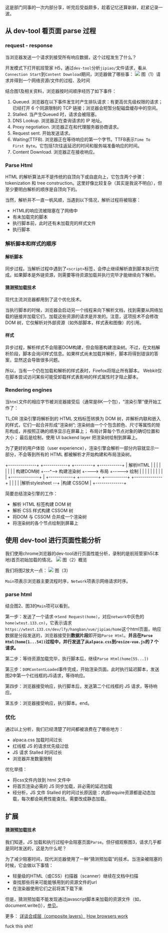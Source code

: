 这是部门同事的一次内部分享，听完后受益颇多，趁着记忆还算新鲜，赶紧记录一波。

## 从 dev-tool 看页面 parse 过程


### request - response
当浏览器发送一个请求到接受所有响应数据，这个过程发生了什么？

开发模式下打开航班管家 H5，通过`dev-tool`分析`jipiao/`文件请求，看从`Connection Start`到`Content Download`期间，浏览器做了哪些事：
![](https://images2018.cnblogs.com/blog/1085489/201804/1085489-20180409165448717-24368741.png)
图（1）请求并得到一个网络资源/文件的过程、及时间

结合图1及相关资料，浏览器按时间顺序经历了如下事件：
1. Queued. 浏览器在以下事件发生时产生排队请求：有更高优先级权限的请求；已经打开 6 个同源限制的 TCP 链接；浏览器会短暂分配磁盘缓存中的空间。
2. Stalled. 当产生Queued 时，请求会被阻塞。
3. DNS Lookup. 浏览器正在查询请求的 IP 地址。
4. Proxy negotiation. 浏览器正在和代理服务器协商请求。
5. Request sent. 开始发送请求。
6. Waiting(TTFB). 浏览器正在等待响应的第一个字节。TTFB表示`Time To First Byte`。它包括1次往返延迟的时间和服务端准备响应的时间。
7. Content Download. 浏览器正在接收响应。

### Parse Html
HTML 的解析算法并不是传统的自顶向下或自底向上，它包含两个步骤： tokenization 和 tree construction。这里好像比较复杂（其实是我说不明白），但至少要明白解析的顺序是自顶向下的。

当然，解析并不一直一帆风顺，当遇到以下情况，解析过程将被阻塞：
* HTML的响应流被阻塞在了网络中
* 有未加载完的脚本
* 执行脚本前，此时还有未加载完的样式文件
* 执行脚本

### 解析脚本和样式的顺序

#### 解析脚本
同步过程。当解析过程中遇到了`<script>`标签，会停止继续解析直到脚本执行完成。如果脚本是外链资源，则需要等待资源加载并执行完毕才能继续向下解析。

#### 猜测预加载技术
现代主流浏览器都用到了这个优化技术。

当执行脚本的时候，浏览器会启动另一个线程来向下解析文档，找到需要从网络加载的链接并加载它们，加载这些资源的请求是并发的。注意，这项技术不会修改 DOM 树，它仅解析对外部资源（如外部脚本，样式表和图像）的引用。

#### 样式
异步过程，解析样式不会阻塞DOM构建，但会阻塞构建渲染树。不过，在文档解析阶段，脚本会询问样式信息。如果样式尚未加载并解析，脚本将得到错误的答案，显然这会导致很多问题。

所以，当有一个仍在加载和解析的样式表时，Firefox将阻止所有脚本。 Webkit仅在脚本尝试访问某些可能受卸载样式表影响的样式属性时才阻止脚本。

### Rendering engines
当`html`文件的相应字节被浏览器接受后（通常是8K一个包），“渲染引擎”便开始工作了：

TL;DR
渲染引擎将解析到的 HTML 文档标签转换为 DOM 树，并解析内联和嵌入的样式，它们一起合并形成“渲染树”;
渲染树由一个个包含颜色、尺寸等属性的矩形构成，并按照正确的顺序显示在屏幕上；
布局计算每个节点对象的确切位置和大小；
最后是绘制，使用 UI backend layer 把渲染树绘制到屏幕上。

为了更好的用户体验（user experience），渲染引擎会解析一部分内容就显示一部分，不会等到所有的 HTML 都被解析才开始构建和布局渲染树。

+--------------+     +------------+    +---------+     +-----------+
| 解析HTML     |     |            |    |         |     |           |
| 构建DOM树    +---^--> 构建渲染树  +---->  布局    +----->  绘制     |
|              |  |  |            |    |         |     |           |
+--------------+  |  +------------+    +---------+     +-----------+
+--------------+  |
|              |  |
|解析stylesheet --+
|构建 CSSOM    |
+--------------+

简要总结渲染引擎的工作：
* 解析 HTML 标签构建 DOM 树
* 解析 CSS 样式构建 CSSOM 树
* 将DOM 与 CSSOM 合并成一个渲染树
* 将渲染树的各个节点绘制到屏幕上

## 使用 dev-tool 进行页面性能分析
我们使用chrome浏览器的dev-tool进行页面性能分析，录制的是航班管家h5(本地)首页初始加载的情况。
![](https://images2018.cnblogs.com/blog/1085489/201804/1085489-20180409112952869-8467908.png)
图（2）概览

我们将图2放大一点：
![](https://images2018.cnblogs.com/blog/1085489/201804/1085489-20180409094654722-123460611.png)
图（3）

`Main`项表示浏览器主要流程时序，`Network`项表示网络请求时序。

### parse html

结合图2、图3的`Main`项可以看到，

第一步：发送了一个请求->`Send Request(home)`，对应`network`中灰色的`home(wtest.133.cn)`，它表示请求`https://wtest.133.cn/dev/lfy/hangban/vue/jipiao/home`这个html页面，响应数据是分段发送的，浏览器接受到**数据片段**即开始`Parse Html`。**并且在`Parse Html(home[1...54])`过程中，并行发送了从`alpaca.css`到`resize-vue.js`的 7 个请求。**

第二步：等待资源加载完毕，执行脚本后，继续`Parse Html(home[55...])`

第三步：`DOMContentLoaded`事件完成，开始渲染页面。此时执行延迟脚本，发送图2中第一个红线框的JS请求，等待响应。

第四步：浏览器接受响应，执行脚本后，发送第二个红线框的 JS 请求，等待响应。

第五步：浏览器接受响应，执行脚本。end。

### 优化
通过以上分析，我们已经清楚了时间都被浪费在了哪些地方：
* alpaca.css 加载时间过长
* 红线框 JS 的请求优先级过低
* JS 请求 Stalled 时间过长
* 浏览器并发数量限制

优化举措：
* 将css文件内敛到 html 文件中
* 将首页渲染必需的 JS 同步加载，非必需的延迟加载
* 经分析，JS 文件 Stalled 的时间过长原因是：内部require资源都是动态加载，每次都会耗费性能查找。需要改成静态加载。


## 扩展

#### 猜测预加载技术

我们知道，JS 加载和执行过程中会阻塞页面`Parse`。但仔细观察图3，请求几乎都是同时发送的，这是为什么呢？

为了减少阻塞时间，现代浏览器使用了一种“猜测预加载”的技术。当渲染被阻塞的时候，它会做以下事情：

* 轻量级的HTML（或CSS）扫描器（scanner）继续在文档中扫描
* 查找那些将来可能能够用到的资源文件的url
* 在渲染器使用它们之前将其下载下来

但是，猜测预加载不能发现通过javascript脚本来加载的资源文件（如，document.write()），[参见](http://www.cnblogs.com/yuezk/archive/2013/01/11/2855698.html)。


更多：
[详谈合成层（composite layers）](https://juejin.im/entry/59dc9aedf265da43200232f9)
[How browsers work](http://taligarsiel.com/Projects/howbrowserswork1.htm#Rendering_engines)

fuck this shit!